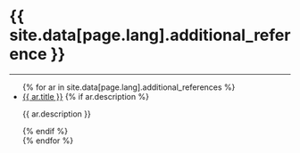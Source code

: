 # [](#additional-references) {{ site.data[page.lang].additional_reference }}
* * *
<ul>
{% for ar in site.data[page.lang].additional_references %}
  <li>
    <a href="{{ ar.link }}" target="_blank">{{ ar.title }}</a>
    {% if ar.description %}
      <p>{{ ar.description }}</p>
    {% endif %}
  </li>
{% endfor %}
</ul>
